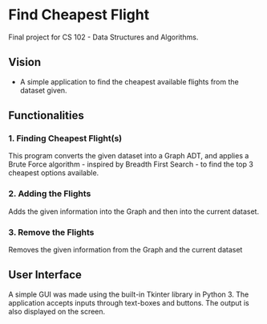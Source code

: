 # Find Cheapest Flight

Final project for CS 102 - Data Structures and Algorithms.

## Vision

- A simple application to find the cheapest available flights from the dataset given.

## Functionalities
### 1. Finding Cheapest Flight(s)
This program converts the given dataset into a Graph ADT, and applies a Brute Force algorithm - inspired by Breadth First Search - to find the top 3 cheapest options available.

### 2. Adding the Flights
Adds the given information into the Graph and then into the current dataset.

### 3. Remove the Flights
Removes the given information from the Graph and the current dataset

## User Interface
A simple GUI was made using the built-in Tkinter library in Python 3. 
The application accepts inputs through text-boxes and buttons. The output is also displayed on the screen.
